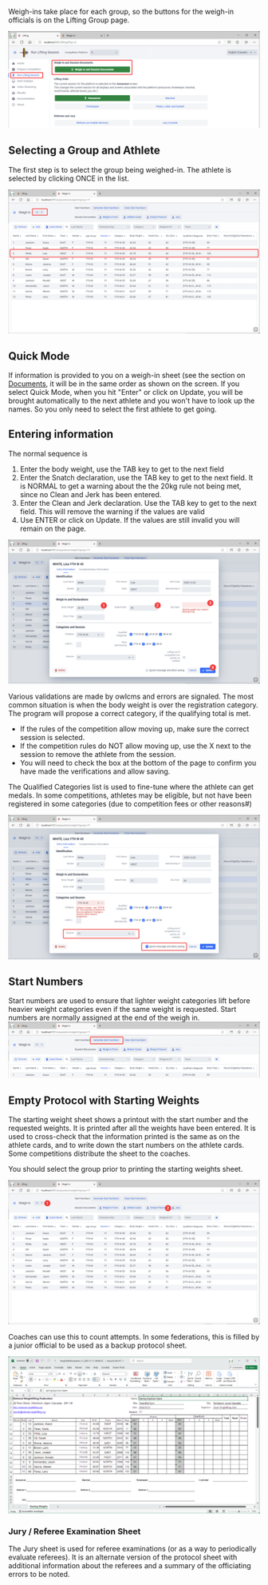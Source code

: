 Weigh-ins take place for each group, so the buttons for the weigh-in officials is on the Lifting Group page.

![010_Weighin](nimg/3100WeighIn/010_Weighin.png)

## Selecting a Group and Athlete

The first step is to select the group being weighed-in.  The athlete is selected by clicking ONCE in the list.

![012_selectGroup](nimg/3100WeighIn/012_selectGroup.png)

## Quick Mode

If information is provided to you on a weigh-in sheet (see the section on [Documents](2400PreCompetitionDocuments), it will be in the same order as shown on the screen.  If you select Quick Mode, when you hit "Enter" or click on Update, you will be brought automatically to the next athlete and you won't have to look up the names.  So you only need to select the first athlete to get going.

## Entering information

The normal sequence is

1. Enter the body weight, use the TAB key to get to the next field
2. Enter the Snatch declaration, use the TAB key to get to the next field.   It is NORMAL to get a warning about the the 20kg rule not being met, since no Clean and Jerk has been entered.
3. Enter the Clean and Jerk declaration. Use the TAB key to get to the next field.  This will remove the warning if the values are valid
4. Use ENTER or click on Update. If the values are still invalid you will remain on the page.

![020_selectAthlete](nimg/3100WeighIn/020_selectAthlete.png)

Various validations are made by owlcms and errors are signaled. The most common situation is when the body weight is over the registration category.  The program will propose a correct category, if the qualifying total is met.  

- If the rules of the competition allow moving up, make sure the correct session is selected.
- If the competition rules do NOT allow moving up, use the X next to the session to remove the athlete from the session.
- You will need to check the box at the bottom of the page to confirm you have made the verifications and allow saving.

The Qualified Categories list is used to fine-tune where the athlete can get medals.  In some competitions, athletes may be eligible, but not have been registered in some categories (due to competition fees or other reasons#)

![021_movingUp](nimg/3100WeighIn/021_movingUp.png)



## Start Numbers

Start numbers are used to ensure that lighter weight categories lift before heavier weight categories even if the same weight is requested.  Start numbers are normally assigned at the end of the weigh in.![030_StartNumbers](nimg/3100WeighIn/030_StartNumbers.png)

## Empty Protocol with Starting Weights

The starting weight sheet shows a printout with the start number and the requested weights.  It is printed after all the weights have been entered.  It is used to cross-check that the information printed is the same as on the athlete cards, and to write down the start numbers on the athlete cards.  Some competitions distribute the sheet to the coaches.

You should select the group prior to printing the starting weights sheet.

![032_StartingWeights](nimg/3100WeighIn/032_StartingWeights.png)

Coaches can use this to count attempts.  In some federations, this is filled by a junior official to be used as a backup protocol sheet.

![034_StartingWeights](nimg/3100WeighIn/034_StartingWeights.png)

### Jury / Referee Examination Sheet

The Jury sheet is used for referee examinations (or as a way to periodically evaluate referees).  It is an alternate version of the protocol sheet with additional information about the referees and a summary of the officiating errors to be noted.

